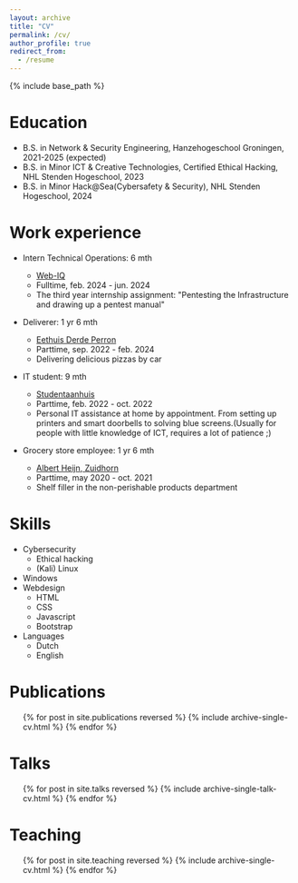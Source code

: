 ```yaml
---
layout: archive
title: "CV"
permalink: /cv/
author_profile: true
redirect_from:
  - /resume
---
```


{% include base_path %}

Education
======
* B.S. in Network & Security Engineering, Hanzehogeschool Groningen, 2021-2025 (expected)
* B.S. in Minor ICT & Creative Technologies, Certified Ethical Hacking, NHL Stenden Hogeschool, 2023
* B.S. in Minor Hack@Sea(Cybersafety & Security), NHL Stenden Hogeschool, 2024

Work experience
======
* Intern Technical Operations: 6 mth
  * [Web-IQ](https://web-iq.com/)
  * Fulltime, feb. 2024 - jun. 2024
  * The third year internship assignment: "Pentesting the Infrastructure and drawing up a pentest manual"

* Deliverer: 1 yr 6 mth
  * [Eethuis Derde Perron](https://www.derdeperron.nl/)
  * Parttime, sep. 2022 - feb. 2024
  * Delivering delicious pizzas by car

* IT student: 9 mth
  * [Studentaanhuis](https://www.studentaanhuis.nl/)
  * Parttime, feb. 2022 - oct. 2022
  * Personal IT assistance at home by appointment. From setting up printers and smart doorbells to solving blue screens.(Usually for people with little knowledge of ICT, requires a lot of patience ;)

* Grocery store employee: 1 yr 6 mth
  * [Albert Heijn, Zuidhorn](https://www.ah.nl/winkel/8549)
  * Parttime, may 2020 - oct. 2021
  * Shelf filler in the non-perishable products department

Skills
======
* Cybersecurity
  * Ethical hacking
  * (Kali) Linux
* Windows
* Webdesign
  * HTML
  * CSS
  * Javascript
  * Bootstrap
* Languages
  * Dutch
  * English

Publications
======
  <ul>{% for post in site.publications reversed %}
    {% include archive-single-cv.html %}
  {% endfor %}</ul>
  
Talks
======
  <ul>{% for post in site.talks reversed %}
    {% include archive-single-talk-cv.html  %}
  {% endfor %}</ul>
  
Teaching
======
  <ul>{% for post in site.teaching reversed %}
    {% include archive-single-cv.html %}
  {% endfor %}</ul>
  
